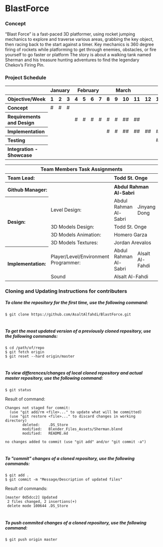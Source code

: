 # BlastForce
### Concept
“Blast Force” is a fast-paced 3D platformer, using rocket jumping mechanics to explore and traverse various areas, grabbing the key object, then racing back to the start against a timer. Key mechanics is 360 degree firing of rockets while platforming to get through enemies, obstacles, or fire yourself to go faster or platform The story is about a walking tank named Sherman and his treasure hunting adventures to find the legendary Chekov’s Firing Pin.

### Project Schedule

<table>
    <thead>
        <tr>
            <th align="left"></th>
            <th colspan=3>January</th>
            <th colspan=4>February</th>
            <th colspan=4>March</th>
            <th colspan=4>April</th>
            <th colspan=2>May</th>
        </tr>
    </thead>
    <thead>
        <tr>
            <th align="left">Objective/Week</th>
            <th>1</th>
            <th>2</th>
            <th>3</th>
            <th>4</th>
            <th>5</th>
            <th>6</th>
            <th>7</th>
            <th>8</th>
            <th>9</th>
            <th>10</th>
            <th>11</th>
            <th>12</th>
            <th>13</th>
            <th>14</th>
            <th>15</th>
            <th>16</th>
            <th>17</th>
        </tr>
    </thead>
    <tbody>
        <tr>
            <th align="left">Concept</th>
            <td>#</td>
            <td>#</td>
            <td>#</td>
            <td></td>
            <td></td>
            <td></td>
            <td></td>
            <td></td>
            <td></td>
            <td></td>
            <td></td>
            <td></td>
            <td></td>
            <td></td>
            <td></td>
            <td></td>
            <td></td>
        </tr>
        <tr>
            <th align="left">Requirements and Design</th>
            <td></td>
            <td></td>
            <td></td>
            <td>#</td>
            <td>#</td>
            <td>#</td>
            <td>#</td>
            <td>#</td>
            <td>#</td>
            <td>##</td>
            <td>##</td>
            <td></td>
            <td></td>
            <td></td>
            <td></td>
            <td></td>
            <td></td>
        </tr>
        <tr>
            <th align="left">Implementation</th>
            <td></td>
            <td></td>
            <td></td>
            <td></td>
            <td></td>
            <td></td>
            <td></td>
            <td>#</td>
            <td>#</td>
            <td>##</td>
            <td>##</td>
            <td>##</td>
            <td>##</td>
            <td>##</td>
            <td></td>
            <td></td>
            <td></td>
        </tr>
        <tr>
            <th align="left">Testing</th>
            <td></td>
            <td></td>
            <td></td>
            <td></td>
            <td></td>
            <td></td>
            <td></td>
            <td></td>
            <td></td>
            <td></td>
            <td></td>
            <td></td>
            <td>##</td>
            <td>##</td>
            <td>##</td>
            <td></td>
            <td></td>
        </tr>
        <tr>
            <th align="left">Integration - Showcase</th>
            <td></td>
            <td></td>
            <td></td>
            <td></td>
            <td></td>
            <td></td>
            <td></td>
            <td></td>
            <td></td>
            <td></td>
            <td></td>
            <td></td>
            <td></td>
            <td></td>
            <td></td>
            <td>##</td>
            <td>##</td>
        </tr>
    </tbody>
</table>
<table width=100%>
    <thead>
        <tr>
            <th colspan=4 align="center">Team Members Task Assignments</th>
        </tr>
    </thead>
    <tbody align="left">
        <tr>
            <th colspan=2>Team Lead:</th>
            <th colspan=2>Todd St. Onge</th>
        </tr>
        <tr>
            <th colspan=2>Github Manager:</th>
            <th colspan=2>Abdul Rahman Al-Sabri</th>
        </tr>
        <tr>
            <th rowspan=4>Design:</th>
            <td>Level Design:</td>
            <td>Abdul Rahman Al-Sabri</td>
            <td>Jinyang Dong</td>
        </tr>
        <tr>
            <td>3D Models Design:</td>
            <td colspan=2>Todd St. Onge</td>
        </tr>
        <tr>
            <td>3D Models Animation:</td>
            <td colspan=2>Homero Garza</td>
        </tr>
        <tr>
            <td>3D Models Textures:</td>
            <td colspan=2>Jordan Arevalos</td>
        </tr>
        <tr>
            <th rowspan=3>Implementation:</th>
            <td>Player/Level/Environment Programmer:</td>
            <td>Abdul Rahman Al-Sabri</td>
            <td>Alsalt Al-Fahdi</td>
        </tr>
        <tr>
            <td>Sound</td>
            <td colspan=2>Alsalt Al-Fahdi</td>
        </tr>
    </tbody>
</table>

### Cloning and Updating Instructions for contributers
##### To clone the repository for the first time, use the following command:
```
$ git clone https://github.com/AsaltAlfahdi/BlastForce.git
```
#
##### To get the most updated version of a previously cloned repository, use the following commands:
```
$ cd /path/of/repo
$ git fetch origin
$ git reset --hard origin/master
```
#
##### To view differences/changes of local cloned repository and actual master repository, use the following command:
```
$ git status
```
Result of command:
```
Changes not staged for commit:
  (use "git add/rm <file>..." to update what will be committed)
  (use "git restore <file>..." to discard changes in working directory)
        deleted:    .DS_Store
        modified:   Blender_Files_Assets/Sherman.blend
        modified:   README.md

no changes added to commit (use "git add" and/or "git commit -a")
```
#
##### To "commit" changes of a cloned repository,  use the following commands:
```
$ git add .
$ git commit -m "Message/Description of updated files"
```
Result of commands:
```
[master 0d5dcc2] Updated
 2 files changed, 2 insertions(+)
 delete mode 100644 .DS_Store
```
#
##### To push commited changes of a cloned repository,  use the following command:
```
$ git push origin master
```
